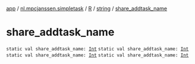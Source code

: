 [app](../../../index.md) / [nl.mpcjanssen.simpletask](../../index.md) / [R](../index.md) / [string](index.md) / [share_addtask_name](.)

# share_addtask_name

`static val share_addtask_name: `[`Int`](https://kotlinlang.org/api/latest/jvm/stdlib/kotlin/-int/index.html)
`static val share_addtask_name: `[`Int`](https://kotlinlang.org/api/latest/jvm/stdlib/kotlin/-int/index.html)
`static val share_addtask_name: `[`Int`](https://kotlinlang.org/api/latest/jvm/stdlib/kotlin/-int/index.html)
`static val share_addtask_name: `[`Int`](https://kotlinlang.org/api/latest/jvm/stdlib/kotlin/-int/index.html)
